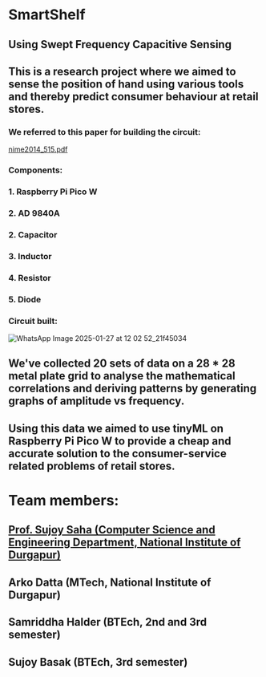 # SmartShelf
## Using Swept Frequency Capacitive Sensing
##  This is a research project where we aimed to sense the position of hand using various tools and thereby predict consumer behaviour at retail stores.
### We referred to this paper for building the circuit:
[nime2014_515.pdf](https://github.com/user-attachments/files/18554242/nime2014_515.pdf)
### Components:
### 1. Raspberry Pi Pico W
### 2. AD 9840A
### 2. Capacitor
### 3. Inductor
### 4. Resistor
### 5. Diode
### Circuit built: 
![WhatsApp Image 2025-01-27 at 12 02 52_21f45034](https://github.com/user-attachments/assets/40af2822-1bdf-484d-9b0c-edca9772f9b4)
## We've collected 20 sets of data on a 28 * 28 metal plate grid to analyse the mathematical correlations and deriving patterns by generating graphs of amplitude vs frequency.
## Using this data we aimed to use tinyML on Raspberry Pi Pico W to provide a cheap and accurate solution to the consumer-service related problems of retail stores.
# Team members:
## [Prof. Sujoy Saha (Computer Science and Engineering Department, National Institute of Durgapur)](https://nitdgp.ac.in/department/computer-science-engineering/faculty-1/sujoy-saha-1)
## Arko Datta (MTech, National Institute of Durgapur)
## Samriddha Halder (BTEch, 2nd and 3rd semester)
## Sujoy Basak (BTEch, 3rd semester)
